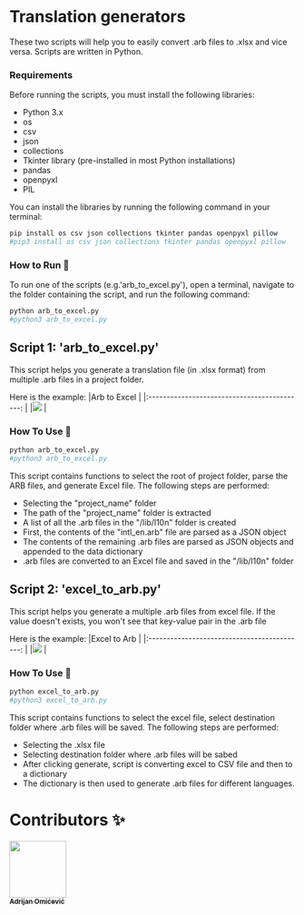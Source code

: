 # Translation generators

These two scripts will help you to easily convert .arb files to .xlsx and vice versa. Scripts are written in Python.



### Requirements

Before running the scripts, you must install the following libraries:

- Python 3.x
- os
- csv
- json
- collections
- Tkinter library (pre-installed in most Python installations)
- pandas
- openpyxl
- PIL

You can install the libraries by running the following command in your terminal:
```bash
pip install os csv json collections tkinter pandas openpyxl pillow
#pip3 install os csv json collections tkinter pandas openpyxl pillow
```

### How to Run 🚀

To run one of the scripts (e.g.'arb_to_excel.py'), open a terminal, navigate to the folder containing the script, and run the following command:
```bash
python arb_to_excel.py
#python3 arb_to_excel.py
```


## Script 1: 'arb_to_excel.py'

This script helps you generate a translation file (in .xlsx format) from multiple .arb files in a project folder.

Here is the example:
|Arb to Excel                                  |
|:-------------------------------------------: |
|![](arb_to_excel.gif) |

### How To Use 🚀
```bash
python arb_to_excel.py
#python3 arb_to_excel.py
```
This script contains functions to select the root of project folder, parse the ARB files, and generate Excel file. The following steps are performed:
* Selecting the "project_name" folder
* The path of the "project_name" folder is extracted
* A list of all the .arb files in the "/lib/l10n" folder is created
* First, the contents of the "intl_en.arb" file are parsed as a JSON object
* The contents of the remaining .arb files are parsed as JSON objects and appended to the data dictionary
* .arb files are converted to an Excel file and saved in the "/lib/l10n" folder

## Script 2: 'excel_to_arb.py'

This script helps you generate a multiple .arb files from excel file. If the value doesn't exists, you won't see that key-value pair in the .arb file

Here is the example:
|Excel to Arb                                  |
|:-------------------------------------------: |
|![](excel_to_arb.gif) |

### How To Use 🚀
```bash
python excel_to_arb.py
#python3 excel_to_arb.py
```
This script contains functions to select the excel file, select destination folder where .arb files will be saved. The following steps are performed:
* Selecting the .xlsx file
* Selecting destination folder where .arb files will be sabed
* After clicking generate, script is converting excel to CSV file and then to a dictionary
* The dictionary is then used to generate .arb files for different languages.

 
# Contributors ✨

<a href="https://hr.linkedin.com/in/adrijanomicevic"><img src="https://media-exp1.licdn.com/dms/image/C4E03AQGrVjCdENO4Bg/profile-displayphoto-shrink_200_200/0/1648504265358?e=2147483647&v=beta&t=bZ5pols8a-FTl7Q4F6ADIbt4Hagl66Cg_5aS7eeT5Ig" width="100px;"><br /><sub><b>Adrijan Omićević</b></sub></a>

